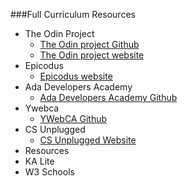 ###Full Curriculum Resources
 * The Odin Project
   * [The Odin project Github](https://github.com/theodinproject/curriculum) 
   * [The Odin project website](http://www.theodinproject.com/courses?ref=home)
 * Epicodus
   * [Epicodus website](https://www.learnhowtoprogram.com/courses)
 * Ada Developers Academy
   * [Ada Developers Academy Github](https://github.com/Ada-Developers-Academy)
 * Ywebca
   * [YWebCA Github](https://github.com/YWebCA/YWebCA/wiki/software-engineering)
 * CS Unplugged
   * [CS Unplugged Website](http://csunplugged.org/curriculum-links/#ACM_K12_Model_Curriculum)
* Resources
 * KA Lite
 * W3 Schools
